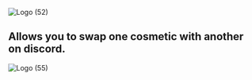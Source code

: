 ![Logo (52)](https://github.com/DTACat/Swap-Cosmetics-Discord-Theme/assets/141873540/956bca4f-d82e-4ccd-a194-c778ffdd9c92)
## Allows you to swap one cosmetic with another on discord.
![Logo (55)](https://github.com/DTACat/Swap-Cosmetics-Discord-Theme/assets/141873540/a6da1e61-b52e-45c7-b85c-a6b666c58aee)
